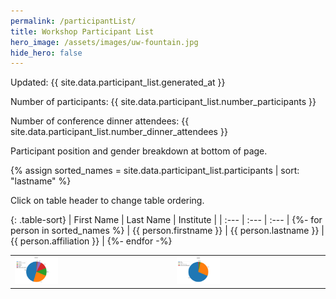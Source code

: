 ```yaml
---
permalink: /participantList/
title: Workshop Participant List
hero_image: /assets/images/uw-fountain.jpg
hide_hero: false
---
```

<script src="/assets/js/table-sort.js"></script>

Updated: {{ site.data.participant_list.generated_at }}

Number of participants: {{ site.data.participant_list.number_participants }}

Number of conference dinner attendees: {{ site.data.participant_list.number_dinner_attendees }}

Participant position and gender breakdown at bottom of page.

{% assign sorted_names = site.data.participant_list.participants | sort: "lastname" %}

Click on table header to change table ordering.

{: .table-sort}
| First Name | Last Name | Institute |
| :--- | :--- | :--- |
{%- for person in sorted_names %}
| {{ person.firstname }} | {{ person.lastname }} | {{ person.affiliation }} |
{%- endfor -%}

<table>
 <tr>
   <td> <img src="/assets/images/attendance_analysis/piechart_position.png" width="30%" /> </td>
   <td> </td>
   <td> <img src="/assets/images/attendance_analysis/piechart_gender.png" width="30%" /> </td> 
  </tr>
</table>